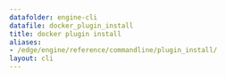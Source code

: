 ```yaml
---
datafolder: engine-cli
datafile: docker_plugin_install
title: docker plugin install
aliases:
- /edge/engine/reference/commandline/plugin_install/
layout: cli
---
```


<!--
This page is automatically generated from Docker's source code. If you want to
suggest a change to the text that appears here, open a ticket or pull request
in the source repository on GitHub:

https://github.com/docker/cli
-->